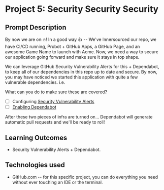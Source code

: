 # Project 5: Security Security Security

## Prompt Description
By now we are on :fire:! In a good way :+1: -- We've Innersourced our repo, we have CI/CD running, Probot + GitHub Apps, a GitHub Page, and an awesome Game Name to launch with Acme. Now, we need a way to secure our application going forward and make sure it stays in top shape. 

We can leverage GitHub Security Vulnerability Alerts for this + Dependabot, to keep all of our dependencies in this repo up to date and secure. By now, you may have noticed we started this application with quite a few vulnerable dependencies. i.e. 

What can you do to make sure these are covered?
- [ ] Configuring [Security Vulnerability Alerts](https://help.github.com/en/articles/viewing-and-updating-vulnerable-dependencies-in-your-repository)
- [ ] [Enabling Dependabot](https://help.github.com/en/articles/configuring-automated-security-fixes)

After these two pieces of infra are turned on... Dependabot will generate automatic pull requests and we'll be ready to roll! 

## Learning Outcomes
- Security Vulnerability Alerts + Dependabot. 

## Technologies used
- GitHub.com -- for this specific project, you can do everything you need without ever touching an IDE or the terminal.
